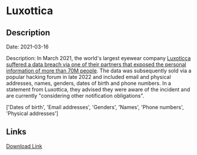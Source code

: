 # Luxottica

## Description

Date: 2021-03-16

Description:
In March 2021, the world's largest eyewear company <a href="https://www.bleepingcomputer.com/news/security/luxottica-confirms-2021-data-breach-after-info-of-70m-leaks-online/" target="_blank" rel="noopener">Luxoticca suffered a data breach via one of their partners that exposed the personal information of more than 70M people</a>. The data was subsequently sold via a popular hacking forum in late 2022 and included email and physical addresses, names, genders, dates of birth and phone numbers. In a statement from Luxottica, they advised they were aware of the incident and are currently &quot;considering other notification obligations&quot;.


['Dates of birth', 'Email addresses', 'Genders', 'Names', 'Phone numbers', 'Physical addresses']

## Links

[Download Link](https://link-to.net/1229997/823.5373371134336/dynamic/?r=aHR0cHM6Ly93d3cubWVkaWFmaXJlLmNvbS92aWV3L1pDSnBCVGhxMGJ1NlprNy9sdXhvdHRpY2EuY29tL2ZpbGU=)